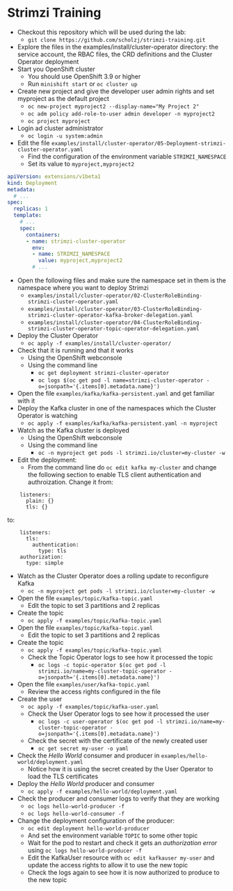 # Strimzi Training

* Checkout this repository which will be used during the lab:
  * `git clone https://github.com/scholzj/strimzi-training.git`
* Explore the files in the examples/install/cluster-operator directory: the service account, the RBAC files, the CRD definitions and the Cluster Operator deployment
* Start you OpenShift cluster
  * You should use OpenShift 3.9 or higher
  * Run `minishift start` or `oc cluster up`
* Create new project and give the developer user admin rights and set myproject as the default project
  * `oc new-project myproject2 --display-name="My Project 2"`
  * `oc adm policy add-role-to-user admin developer -n myproject2`
  * `oc project myproject`
* Login ad cluster administrator
  * `oc login -u system:admin`
* Edit the file `examples/install/cluster-operator/05-Deployment-strimzi-cluster-operator.yaml`
  * Find the configuration of the environment variable `STRIMZI_NAMESPACE`
  * Set its value to `myproject,myproject2`

```yaml
apiVersion: extensions/v1beta1
kind: Deployment
metadata:
  # ...
spec:
  replicas: 1
  template:
    # ...
    spec:
      containers:
      - name: strimzi-cluster-operator
        env:
        - name: STRIMZI_NAMESPACE
          value: myproject,myproject2
        # ...
```

* Open the following files and make sure the namespace set in them is the namespace where you want to deploy Strimzi
  * `examples/install/cluster-operator/02-ClusterRoleBinding-strimzi-cluster-operator.yaml`
  * `examples/install/cluster-operator/03-ClusterRoleBinding-strimzi-cluster-operator-kafka-broker-delegation.yaml`
  * `examples/install/cluster-operator/04-ClusterRoleBinding-strimzi-cluster-operator-topic-operator-delegation.yaml`
* Deploy the Cluster Operator
  * `oc apply -f examples/install/cluster-operator/`
* Check that it is running and that it works
  * Using the OpenShift webconsole
  * Using the command line
    * `oc get deployment strimzi-cluster-operator`
    * `oc logs $(oc get pod -l name=strimzi-cluster-operator -o=jsonpath='{.items[0].metadata.name}')`
* Open the file `examples/kafka/kafka-persistent.yaml` and get familiar with it
* Deploy the Kafka cluster in one of the namespaces which the Cluster Operator is watching
  * `oc apply -f examples/kafka/kafka-persistent.yaml -n myproject`
* Watch as the Kafka cluster is deployed
  * Using the OpenShift webconsole
  * Using the command line
    * `oc -n myproject get pods -l strimzi.io/cluster=my-cluster -w`
* Edit the deployment:
  * From the command line do `oc edit kafka my-cluster` and change the following section to enable TLS client authentication and authroization. Change it from:

```
    listeners:
      plain: {}
      tls: {}
```

to:

```
    listeners:
      tls:
        authentication:
          type: tls
    authorization:
      type: simple
```

* Watch as the Cluster Operator does a rolling update to reconfigure Kafka
  * `oc -n myproject get pods -l strimzi.io/cluster=my-cluster -w`
* Open the file `examples/topic/kafka-topic.yaml`
  * Edit the topic to set 3 partitions and 2 replicas
* Create the topic
  * `oc apply -f examples/topic/kafka-topic.yaml`
* Open the file `examples/topic/kafka-topic.yaml`
  * Edit the topic to set 3 partitions and 2 replicas
* Create the topic
  * `oc apply -f examples/topic/kafka-topic.yaml`
  * Check the Topic Operator logs to see how it processed the topic
    * `oc logs -c topic-operator $(oc get pod -l strimzi.io/name=my-cluster-topic-operator -o=jsonpath='{.items[0].metadata.name}')`
* Open the file `examples/user/kafka-topic.yaml`
  * Review the access rights configured in the file
* Create the user
  * `oc apply -f examples/topic/kafka-user.yaml`
  * Check the User Operator logs to see how it processed the user
    * `oc logs -c user-operator $(oc get pod -l strimzi.io/name=my-cluster-topic-operator -o=jsonpath='{.items[0].metadata.name}')`
  * Check the secret with the certificate of the newly created user
    * `oc get secret my-user -o yaml`
* Check the _Hello World_ consumer and producer in `examples/hello-world/deployment.yaml`
  * Notice how it is using the secret created by the User Operator to load the TLS certificates
* Deploy the _Hello World_ producer and consumer
  * `oc apply -f examples/hello-world/deployment.yaml`
* Check the producer and consumer logs to verify that they are working
  * `oc logs hello-world-producer -f`
  * `oc logs hello-world-consumer -f`
* Change the deployment configuration of the producer:
  * `oc edit deployment hello-world-producer`
  * And set the environment variable `TOPIC` to some other topic
  * Wait for the pod to restart and check it gets an _authorization error_ using `oc logs hello-world-producer -f`
  * Edit the KafkaUser resource with `oc edit kafkauser my-user` and update the access rights to allow it to use the new topic
  * Check the logs again to see how it is now authorized to produce to the new topic